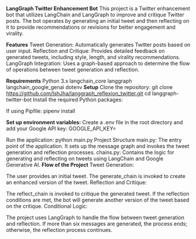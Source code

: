 **LangGraph Twitter Enhancement Bot**
This project is a Twitter enhancement bot that utilizes LangChain and LangGraph to improve and critique Twitter posts. 
The bot operates by generating an initial tweet and then reflecting on it to provide recommendations or revisions for better engagement and virality.

**Features**
Tweet Generation: Automatically generates Twitter posts based on user input.
Reflection and Critique: Provides detailed feedback on generated tweets, including style, length, and virality recommendations.
LangGraph Integration: Uses a graph-based approach to determine the flow of operations between tweet generation and reflection.

**Requirements**
Python 3.x
langchain_core
langgraph
langchain_google_genai
dotenv
**Setup**
Clone the repository:
git clone https://github.com/IshJha/langgraph_reflexion_twitter.git
cd langgraph-twitter-bot
Install the required Python packages:

If using Pipfile:
pipenv install

**Set up environment variables:**
Create a .env file in the root directory and add your Google API key:
GOOGLE_API_KEY=<your-api-key>

Run the application:
python main.py
Project Structure
main.py: The entry point of the application. It sets up the message graph and invokes the tweet generation and reflection processes.
chains.py: Contains the logic for generating and reflecting on tweets using LangChain and Google Generative AI.
**Flow of the Project**
Tweet Generation:

The user provides an initial tweet.
The generate_chain is invoked to create an enhanced version of the tweet.
Reflection and Critique:

The reflect_chain is invoked to critique the generated tweet.
If the reflection conditions are met, the bot will generate another version of the tweet based on the critique.
Conditional Logic:

The project uses LangGraph to handle the flow between tweet generation and reflection.
If more than six messages are generated, the process ends; otherwise, the reflection process continues.

